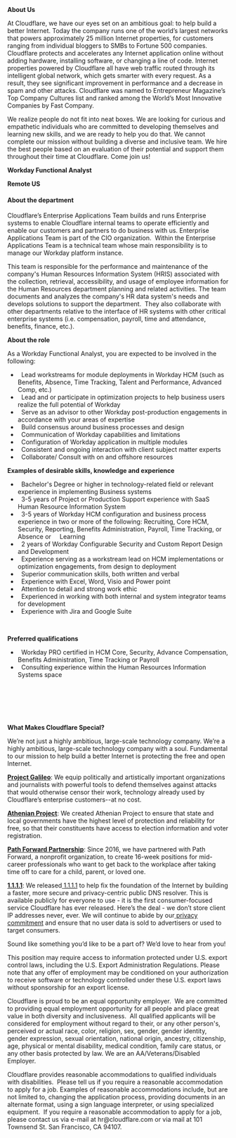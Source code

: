 <div class="content-intro">
	<div><strong>About Us</strong></div>
	<div>
		<p><span style="font-weight: 400;">At Cloudflare, we have our eyes set on an ambitious goal: to help build a better Internet. Today the company runs one of the world’s largest networks that powers approximately 25 million Internet properties, for customers ranging from individual bloggers to SMBs to Fortune 500 companies. Cloudflare protects and accelerates any Internet application online without adding hardware, installing software, or changing a line of code. Internet properties powered by Cloudflare all have web traffic routed through its intelligent global network, which gets smarter with every request. As a result, they see significant improvement in performance and a decrease in spam and other attacks. Cloudflare was named to Entrepreneur Magazine’s Top Company Cultures list and ranked among the World’s Most Innovative Companies by Fast Company.</span><span style="font-weight: 400;">&nbsp;</span></p>
		<p><span style="font-weight: 400;">We realize people do not fit into neat boxes. We are looking for curious and empathetic individuals who are committed to developing themselves and learning new skills, and we are ready to help you do that. We cannot complete our mission without building a diverse and inclusive team. We hire the best people based on an evaluation of their potential and support them throughout their time at Cloudflare. Come join us!&nbsp;</span></p>
	</div>
</div>
<p><strong>Workday Functional Analyst</strong></p>
<p><strong>Remote US</strong></p>
<h4><strong>About the department</strong></h4>
<p>Cloudflare’s Enterprise Applications Team builds and runs Enterprise systems to enable Cloudflare internal teams to operate efficiently and enable our customers and partners to do business with us. Enterprise Applications Team is part of the CIO organization.&nbsp; Within the Enterprise Applications Team is a technical team whose main responsibility is to manage our Workday platform instance.</p>
<p>This team is responsible for the performance and maintenance of the company's Human Resources Information System (HRIS) associated with the collection, retrieval, accessibility, and usage of employee information for the Human Resources department planning and related activities. The team documents and analyzes the company's HR data system's needs and develops solutions to support the department.&nbsp; They also collaborate with other departments relative to the interface of HR systems with other critical enterprise systems (i.e. compensation, payroll, time and attendance, benefits, finance, etc.).</p>
<p><strong>About the role</strong></p>
<p>As a Workday Functional Analyst, you are expected to be involved in the following:</p>
<ul>
	<li>&nbsp; Lead workstreams for module deployments in Workday HCM (such as Benefits, Absence, Time Tracking, Talent and Performance, Advanced Comp, etc.)</li>
	<li>&nbsp; Lead and or participate in optimization projects to help business users realize the full potential of Workday</li>
	<li>&nbsp; Serve as an advisor to other Workday post-production engagements in accordance with your areas of expertise</li>
	<li>&nbsp; Build consensus around business processes and design</li>
	<li>&nbsp; Communication of Workday capabilities and limitations</li>
	<li>&nbsp; Configuration of Workday application in multiple modules</li>
	<li>&nbsp; Consistent and ongoing interaction with client subject matter experts</li>
	<li>&nbsp; Collaborate/ Consult with on and offshore resources</li>
</ul>
<p><strong>Examples of desirable skills, knowledge and experience</strong></p>
<ul>
	<li>&nbsp; Bachelor's Degree or higher in technology-related field or relevant experience in implementing Business systems&nbsp;</li>
	<li>&nbsp; 3-5 years of Project or Production Support experience with SaaS Human Resource Information System</li>
	<li>&nbsp; 3-5 years of Workday HCM configuration and business process experience in two or more of the following: Recruiting, Core HCM, Security, Reporting, Benefits Administration, Payroll, Time Tracking, or Absence or&nbsp; &nbsp; &nbsp;Learning</li>
	<li>&nbsp; 2 years of Workday Configurable Security and Custom Report Design and Development</li>
	<li>&nbsp; Experience serving as a workstream lead on HCM implementations or optimization engagements, from design to deployment</li>
	<li>&nbsp; Superior communication skills, both written and verbal</li>
	<li>&nbsp; Experience with Excel, Word, Visio and Power point</li>
	<li>&nbsp; Attention to detail and strong work ethic</li>
	<li>&nbsp; Experienced in working with both internal and system integrator teams for development</li>
	<li>&nbsp; Experience with Jira and Google Suite</li>
</ul>
<p><strong>&nbsp;</strong></p>
<p><strong>Preferred qualifications</strong></p>
<ul>
	<li>&nbsp; Workday PRO certified in HCM Core, Security, Advance Compensation, Benefits Administration, Time Tracking or Payroll</li>
	<li>&nbsp; Consulting experience within the Human Resources Information Systems space</li>
</ul>
<p><strong>&nbsp;</strong></p>
<h4><br><br></h4>
<div class="content-conclusion">
	<p><strong>What Makes Cloudflare Special?</strong></p>
	<p><span style="font-weight: 400;">We’re not just a highly ambitious, large-scale technology company. We’re a highly ambitious, large-scale technology company with a soul. Fundamental to our mission to help build a better Internet is protecting the free and open Internet.</span></p>
	<p><a href="https://blog.cloudflare.com/protecting-free-expression-online/"><strong>Project Galileo</strong></a><span style="font-weight: 400;">: We equip politically and artistically important organizations and journalists with powerful tools to defend themselves against attacks that would otherwise censor their work, technology already used by Cloudflare’s enterprise customers--at no cost.</span></p>
	<p><strong><a href="https://www.cloudflare.com/athenian/">Athenian Project</a></strong><span style="font-weight: 400;">: We created Athenian Project to ensure that state and local governments have the highest level of protection and reliability for free, so that their constituents have access to election information and voter registration.</span></p>
	<p><a href="https://blog.cloudflare.com/tag/path-forward/"><strong>Path Forward Partnership</strong></a><span style="font-weight: 400;">: Since 2016, we have partnered with Path Forward, a nonprofit organization, to create 16-week positions for mid-career professionals who want to get back to the workplace after taking time off to care for a child, parent, or loved one.</span></p>
	<p><a href="https://1.1.1.1/"><strong>1.1.1.1</strong></a><span style="font-weight: 400;">: We released</span><a href="https://1.1.1.1/"> <span style="font-weight: 400;">1.1.1.1</span></a><span style="font-weight: 400;"> to help fix the foundation of the Internet by building a faster, more secure and privacy-centric public DNS resolver. This is available publicly for everyone to use - it is the first consumer-focused service Cloudflare has ever released. Here’s the deal - we don’t store client IP addresses never, ever. We will continue to abide by our</span><a href="https://developers.cloudflare.com/1.1.1.1/privacy/public-dns-resolver"> privacy commitment</a><span style="font-weight: 400;"> and ensure that no user data is sold to advertisers or used to target consumers.</span></p>
	<p><span style="font-weight: 400;">Sound like something you’d like to be a part of? We’d love to hear from you!</span></p>
	<p><span style="font-weight: 400;">This position may require access to information protected under U.S. export control laws, including the U.S. Export Administration Regulations. Please note that any offer of employment may be conditioned on your authorization to receive software or technology controlled under these U.S. export laws without sponsorship for an export license.</span></p>
	<p><span style="font-weight: 400;">Cloudflare is proud to be an equal opportunity employer. &nbsp;We are committed to providing equal employment opportunity for all people and place great value in both diversity and inclusiveness. &nbsp;All qualified applicants will be considered for employment without regard to their, or any other person's, perceived or actual</span> <span style="font-weight: 400;">race, color, religion, sex, gender, gender identity, gender expression, sexual orientation, national origin, ancestry, citizenship, age, physical or mental disability, medical condition, family care status, or any other basis protected by law. </span><span style="font-weight: 400;">We are an AA/Veterans/Disabled Employer.</span></p>
	<p><span style="font-weight: 400;">Cloudflare provides reasonable accommodations to qualified individuals with disabilities. &nbsp;Please tell us if you require a reasonable accommodation to apply for a job. Examples of reasonable accommodations include, but are not limited to, changing the application process, providing documents in an alternate format, using a sign language interpreter, or using specialized equipment. &nbsp;If you require a reasonable accommodation to apply for a job, please contact us via e-mail at </span><span style="font-weight: 400;">hr@cloudflare.com</span><span style="font-weight: 400;"> or via mail at 101 Townsend St. San Francisco, CA 94107.</span></p>
</div>
